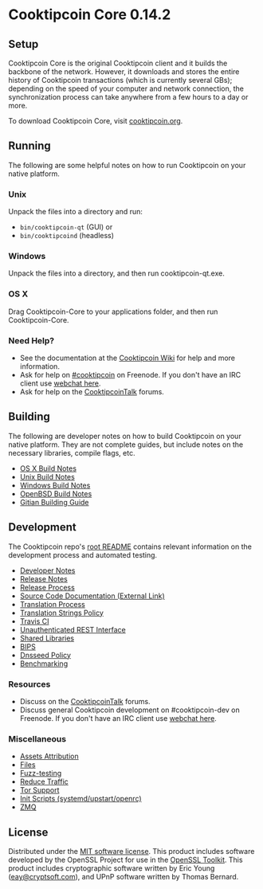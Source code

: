 Cooktipcoin Core 0.14.2
=====================

Setup
---------------------
Cooktipcoin Core is the original Cooktipcoin client and it builds the backbone of the network. However, it downloads and stores the entire history of Cooktipcoin transactions (which is currently several GBs); depending on the speed of your computer and network connection, the synchronization process can take anywhere from a few hours to a day or more.

To download Cooktipcoin Core, visit [cooktipcoin.org](https://cooktipcoin.org).

Running
---------------------
The following are some helpful notes on how to run Cooktipcoin on your native platform.

### Unix

Unpack the files into a directory and run:

- `bin/cooktipcoin-qt` (GUI) or
- `bin/cooktipcoind` (headless)

### Windows

Unpack the files into a directory, and then run cooktipcoin-qt.exe.

### OS X

Drag Cooktipcoin-Core to your applications folder, and then run Cooktipcoin-Core.

### Need Help?

* See the documentation at the [Cooktipcoin Wiki](https://cooktipcoin.info/)
for help and more information.
* Ask for help on [#cooktipcoin](http://webchat.freenode.net?channels=cooktipcoin) on Freenode. If you don't have an IRC client use [webchat here](http://webchat.freenode.net?channels=cooktipcoin).
* Ask for help on the [CooktipcoinTalk](https://cooktipcointalk.io/) forums.

Building
---------------------
The following are developer notes on how to build Cooktipcoin on your native platform. They are not complete guides, but include notes on the necessary libraries, compile flags, etc.

- [OS X Build Notes](build-osx.md)
- [Unix Build Notes](build-unix.md)
- [Windows Build Notes](build-windows.md)
- [OpenBSD Build Notes](build-openbsd.md)
- [Gitian Building Guide](gitian-building.md)

Development
---------------------
The Cooktipcoin repo's [root README](/README.md) contains relevant information on the development process and automated testing.

- [Developer Notes](developer-notes.md)
- [Release Notes](release-notes.md)
- [Release Process](release-process.md)
- [Source Code Documentation (External Link)](https://dev.visucore.com/cooktipcoin/doxygen/)
- [Translation Process](translation_process.md)
- [Translation Strings Policy](translation_strings_policy.md)
- [Travis CI](travis-ci.md)
- [Unauthenticated REST Interface](REST-interface.md)
- [Shared Libraries](shared-libraries.md)
- [BIPS](bips.md)
- [Dnsseed Policy](dnsseed-policy.md)
- [Benchmarking](benchmarking.md)

### Resources
* Discuss on the [CooktipcoinTalk](https://cooktipcointalk.io/) forums.
* Discuss general Cooktipcoin development on #cooktipcoin-dev on Freenode. If you don't have an IRC client use [webchat here](http://webchat.freenode.net/?channels=cooktipcoin-dev).

### Miscellaneous
- [Assets Attribution](assets-attribution.md)
- [Files](files.md)
- [Fuzz-testing](fuzzing.md)
- [Reduce Traffic](reduce-traffic.md)
- [Tor Support](tor.md)
- [Init Scripts (systemd/upstart/openrc)](init.md)
- [ZMQ](zmq.md)

License
---------------------
Distributed under the [MIT software license](/COPYING).
This product includes software developed by the OpenSSL Project for use in the [OpenSSL Toolkit](https://www.openssl.org/). This product includes
cryptographic software written by Eric Young ([eay@cryptsoft.com](mailto:eay@cryptsoft.com)), and UPnP software written by Thomas Bernard.
